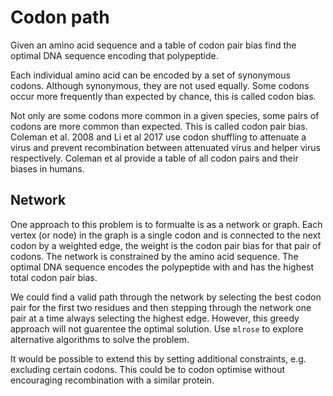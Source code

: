 # Codon path

Given an amino acid sequence and a table of codon pair bias
find the optimal DNA sequence encoding that polypeptide.

Each individual amino acid can be encoded by a set of synonymous codons. Although synonymous, they are not used equally. Some codons occur more frequently than expected by chance, this is called codon bias.

Not only are some codons more common in a given species, some pairs of codons are more common than expected. This is called codon pair bias. Coleman et al. 2008 and Li et al 2017 use codon shuffling to attenuate a virus and prevent recombination between attenuated virus and helper virus respectively. Coleman et al provide a table of all codon pairs and their biases in humans.

## Network

One approach to this problem is to formualte is as a network or graph. Each vertex (or node) in the graph is a single codon and is connected to the next codon by a weighted edge, the weight is the codon pair bias for that pair of codons. The network is constrained by the amino acid sequence. The optimal DNA sequence encodes the polypeptide with and has the highest total codon pair bias.

We could find a valid path through the network by selecting the best codon pair for the first two residues and then stepping through the network one pair at a time always selecting the highest edge. However, this greedy approach will not guarentee the optimal solution. Use `mlrose` to explore alternative algorithms to solve the problem.

It would be possible to extend this by setting additional constraints, e.g. excluding certain codons. This could be to codon optimise without encouraging recombination with a similar protein.
